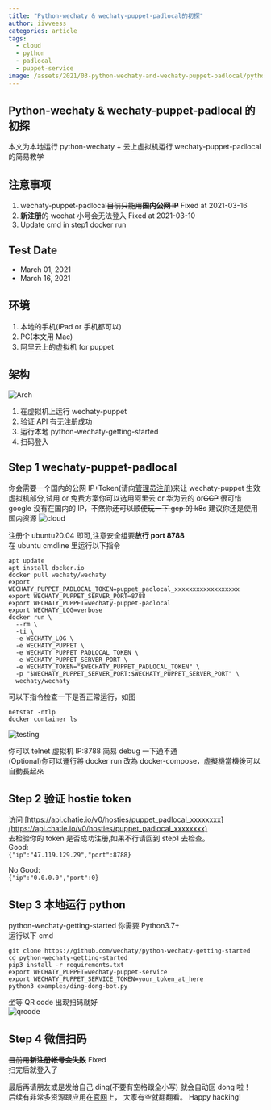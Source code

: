 ```yaml
---
title: "Python-wechaty & wechaty-puppet-padlocal的初探"
author: iivveess
categories: article
tags:
  - cloud
  - python
  - padlocal
  - puppet-service
image: /assets/2021/03-python-wechaty-and-wechaty-puppet-padlocal/python-wechaty-logo9.webp
---
```


## Python-wechaty & wechaty-puppet-padlocal 的初探

本文为本地运行 python-wechaty + 云上虚拟机运行 wechaty-puppet-padlocal 的简易教学

## 注意事项

1. wechaty-puppet-padlocal~~目前只能用**国内公网 IP**~~ Fixed at 2021-03-16
2. ~~**新注册**的 wechat 小号会无法登入~~ Fixed at 2021-03-10
3. Update cmd in step1 docker run

## Test Date

- March 01, 2021
- March 16, 2021

## 环境

1. 本地的手机(iPad or 手机都可以)
2. PC(本文用 Mac)
3. 阿里云上的虚拟机 for puppet

## 架构

![Arch]

1. 在虚拟机上运行 wechaty-puppet
2. 验证 API 有无注册成功
3. 运行本地 python-wechaty-getting-started
4. 扫码登入

## Step 1 wechaty-puppet-padlocal

你会需要一个国内的公网 IP+Token(请向[管理员注册](https://wechaty.js.org/docs/puppet-services/#1-free-token-short-term))来让 wechaty-puppet 生效
虚拟机部分,试用 or 免费方案你可以选用阿里云 or 华为云的 or~~GCP~~
很可惜 google 没有在国内的 IP，~~不然你还可以顺便玩一下 gcp 的 k8s~~
建议你还是使用国内资源
![cloud]

注册个 ubuntu20.04 即可,注意安全组要**放行 port 8788**  
在 ubuntu cmdline 里运行以下指令

```shell
apt update
apt install docker.io
docker pull wechaty/wechaty
export WECHATY_PUPPET_PADLOCAL_TOKEN=puppet_padlocal_xxxxxxxxxxxxxxxxxx
export WECHATY_PUPPET_SERVER_PORT=8788
export WECHATY_PUPPET=wechaty-puppet-padlocal
export WECHATY_LOG=verbose
docker run \
  --rm \
  -ti \
  -e WECHATY_LOG \
  -e WECHATY_PUPPET \
  -e WECHATY_PUPPET_PADLOCAL_TOKEN \
  -e WECHATY_PUPPET_SERVER_PORT \
  -e WECHATY_TOKEN="$WECHATY_PUPPET_PADLOCAL_TOKEN" \
  -p "$WECHATY_PUPPET_SERVER_PORT:$WECHATY_PUPPET_SERVER_PORT" \
  wechaty/wechaty
```

可以下指令检查一下是否正常运行，如图

```shell
netstat -ntlp
docker container ls
```

![testing]

你可以 telnet 虚拟机 IP:8788 简易 debug 一下通不通  
(Optional)你可以運行將 docker run 改為 docker-compose，虛擬機當機後可以自動長起來

## Step 2 验证 hostie token

访问
[https://api.chatie.io/v0/hosties/puppet_padlocal_xxxxxxxx](https://api.chatie.io/v0/hosties/puppet_padlocal_xxxxxxxx)  
去检验你的 token 是否成功注册,如果不行请回到 step1 去检查。  
Good:  
`{"ip":"47.119.129.29","port":8788}`

No Good:  
`{"ip":"0.0.0.0","port":0}`

## Step 3 本地运行 python

python-wechaty-getting-started 你需要 Python3.7+  
运行以下 cmd

```shell
git clone https://github.com/wechaty/python-wechaty-getting-started
cd python-wechaty-getting-started
pip3 install -r requirements.txt
export WECHATY_PUPPET=wechaty-puppet-service
export WECHATY_PUPPET_SERVICE_TOKEN=your_token_at_here
python3 examples/ding-dong-bot.py
```

坐等 QR code 出现扫码就好  
![qrcode]

## Step 4 微信扫码

~~目前用**新注册帐号会失败**~~ Fixed  
扫完后就登入了

最后再请朋友或是发给自己 ding(不要有空格跟全小写)
就会自动回 dong 啦！  
后续有非常多资源跟应用在[官网](https://wechaty.js.org/blog/)上，
大家有空就翻翻看。
Happy hacking!

[arch]: /assets/2021/03-python-wechaty-and-wechaty-puppet-padlocal/arch.webp
[cloud]: /assets/2021/03-python-wechaty-and-wechaty-puppet-padlocal/cloud-virtual-machine.webp
[qrcode]: /assets/2021/03-python-wechaty-and-wechaty-puppet-padlocal/qrcode.webp
[testing]: /assets/2021/03-python-wechaty-and-wechaty-puppet-padlocal/testing.webp
